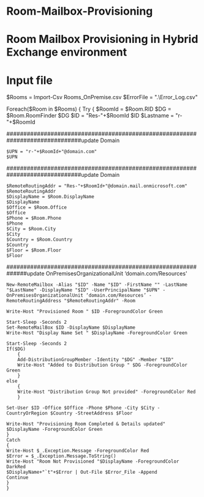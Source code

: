 # Room-Mailbox-Provisioning
# Room Mailbox Provisioning in Hybrid Exchange environment

# Input file

$Rooms = Import-Csv Rooms_OnPremise.csv
$ErrorFile = ".\Error_Log.csv"

Foreach($Room in $Rooms)
  {
  Try
    {
    $RoomId = $Room.RID
    $DG = $Room.RoomFinder
    $DG
    $ID = "Res-"+$RoomId
    $ID
    $Lastname = "r-"+$RoomId

##############################################################################update Domain  
 
    $UPN = "r-"+$RoomId+"@domain.com"
    $UPN

##############################################################################update Domain
    
    $RemoteRoutingAddr = "Res-"+$RoomId+"@domain.mail.onmicrosoft.com"
    $RemoteRoutingAddr
    $DisplayName = $Room.DisplayName
    $DisplayName
    $Office = $Room.Office
    $Office
    $Phone = $Room.Phone
    $Phone
    $City = $Room.City
    $City
    $Country = $Room.Country
    $Country
    $Floor = $Room.Floor
    $Floor

##############################################################update OnPremisesOrganizationalUnit ‘domain.com/Resources'
    
    New-RemoteMailbox -Alias "$ID" -Name "$ID" -FirstName "" -LastName "$LastName" -DisplayName "$ID" -UserPrincipalName "$UPN" -OnPremisesOrganizationalUnit ‘domain.com/Resources’ -RemoteRoutingAddress "$RemoteRoutingAddr" -Room

    Write-Host "Provisioned Room " $ID -ForegroundColor Green
    
    Start-Sleep -Seconds 2
    Set-RemoteMailBox $ID -DisplayName $DisplayName
    Write-Host "Display Name Set " $DisplayName -ForegroundColor Green

    Start-Sleep -Seconds 2
    If($DG)
        {
        Add-DistributionGroupMember -Identity "$DG" -Member "$ID"
        Write-Host "Added to Distribution Group " $DG -ForegroundColor Green
        }
    else
        {
        Write-Host "Distribution Group Not provided" -ForegroundColor Red
        }
    
    Set-User $ID -Office $Office -Phone $Phone -City $City -CountryOrRegion $Country -StreetAddress $Floor

    Write-Host "Provisioning Room Completed & Details updated" $DisplayName -ForegroundColor Green
    }
    Catch
    {
    Write-Host $_.Exception.Message -ForegroundColor Red
    $Error = $_.Exception.Message.ToString()
    Write-Host "Room Not Provisioned "$DisplayName -ForegroundColor DarkRed
    $DisplayName+"`t"+$Error | Out-File $Error_File -Append
    Continue
    }
    }
